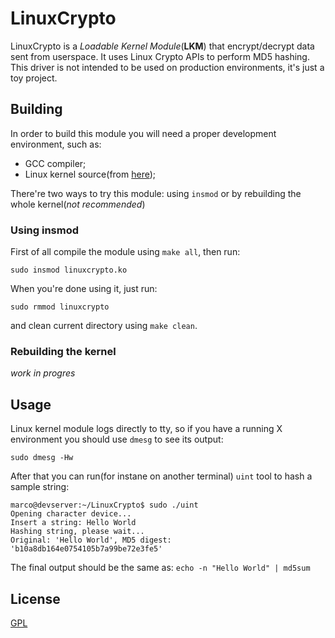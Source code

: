 # LinuxCrypto

LinuxCrypto is a _Loadable Kernel Module_(**LKM**) that encrypt/decrypt data 
sent from userspace. It uses Linux Crypto APIs to perform MD5 hashing.  
This driver is not intended to be used on production environments, it's just a toy project.

## Building
In order to build this module you will need a proper development environment, such as:  
- GCC compiler;  
- Linux kernel source(from [here](https://kernel.org));  

There're two ways to try this module: using `insmod` or by rebuilding the whole kernel(_not recommended_)

### Using insmod
First of all compile the module using `make all`, then run:  
```
sudo insmod linuxcrypto.ko
```
When you're done using it, just run:  
```
sudo rmmod linuxcrypto
```
and clean current directory using `make clean`.

### Rebuilding the kernel
_work in progres_

## Usage
Linux kernel module logs directly to tty, so if you have a running X environment
you should use `dmesg` to see its output:  
```
sudo dmesg -Hw
```

After that you can run(for instane on another terminal) `uint` tool to hash a sample string:   
```
marco@devserver:~/LinuxCrypto$ sudo ./uint
Opening character device...
Insert a string: Hello World
Hashing string, please wait...
Original: 'Hello World', MD5 digest: 'b10a8db164e0754105b7a99be72e3fe5'
``` 
The final output should be the same as: `echo -n "Hello World" | md5sum`


## License
[GPL](https://choosealicense.com/licenses/gpl-3.0/)
